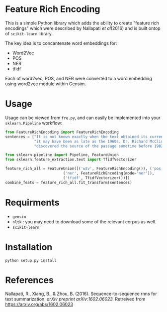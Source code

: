 Feature Rich Encoding
=====================

This is a simple Python library which adds the ability to create "feature rich encodings" which were described by Nallapati _et al_(2016) and is built ontop of `scikit-learn` library.

The key idea is to concantenate word embeddings for:

*  Word2Vec
*  POS
*  NER
*  tfidf

Each of word2vec, POS, and NER were converted to a word embedding using word2vec module within Gensim.

Usage
=====

Usage can be viewed from `fre.py`, and can easily be implemented into your `sklearn.Pipeline` workflow:

```py
from FeatureRichEncoding import FeatureRichEncoding
sentences = ["It is not known exactly when the text obtained its current standard form",
             "it may have been as late as the 1960s. Dr. Richard McClintock, a Latin scholar who was the publications director at College in Virginia",
             "discovered the source of the passage sometime before 1982 while searching for instances of the Latin word"]

from sklearn.pipeline import Pipeline, FeatureUnion
from sklearn.feature_extraction.text import TfidfVectorizer

feature_rich_all = FeatureUnion([('w2v', FeatureRichEncoding()), ('pos', FeatureRichEncoding(mode='pos')),
                          ('ner', FeatureRichEncoding(mode='ner')),
                          ('tfidf', TfidfVectorizer())])
combine_feats = feature_rich_all.fit_transform(sentences)
```

Requirments
===========

*  `gensim`
*  `nltk` : you may need to download some of the relevant corpus as well.
*  `scikit-learn`

Installation
============

```
python setup.py install
```

References
==========

Nallapati, R., Xiang, B., & Zhou, B. (2016). Sequence-to-sequence rnns for text summarization. _arXiv preprint arXiv:1602.06023._ Retreived from <https://arxiv.org/abs/1602.06023>
